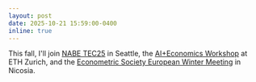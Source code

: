 ```yaml
---
layout: post
date: 2025-10-21 15:59:00-0400
inline: true
---
```


This fall, I'll join <a target="_blank" href="https://www.nabe.com/NABE/Events/TEC25/TEC2025.aspx?">NABE TEC25</a> in Seattle, 
the <a target="_blank" href="https://lawecon.ethz.ch/conferences-workshops/workshop-in-ai-and-economics.html">AI+Economics Workshop</a> at ETH Zurich, 
and the <a target="_blank" href="https://www.econometricsociety.org/regional-activities/schedule/2025/12/07/2025-European-Winter-Meeting-Nicosia-Cyprus#home">Econometric Society European Winter Meeting</a> in Nicosia.